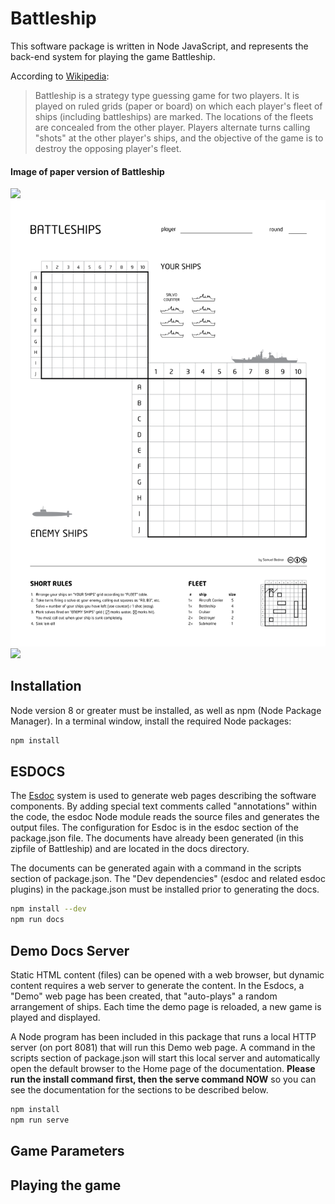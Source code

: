 # Battleship

This software package is written in Node JavaScript, and represents the 
back-end system for playing the game Battleship.

According to [Wikipedia](https://en.wikipedia.org/wiki/Battleship_%28game%29):

> Battleship is a strategy type guessing game 
>for two players. It is played on ruled grids (paper or board) on which 
>each player's fleet of ships (including battleships) are marked. The 
>locations of the fleets are concealed from the other player. Players 
>alternate turns calling "shots" at the other player's ships, and the 
>objective of the game is to destroy the opposing player's fleet.

#### Image of paper version of Battleship
![](https://en.wikipedia.org/wiki/File:Battleships_Paper_Game.svg)
![](docs/Battleships_Paper_Game.png)
![](http://localhost:8081/Battleships_Paper_Game.png)

## Installation

Node version 8 or greater must be installed, as well as npm (Node Package
Manager). In a terminal window, install the required Node packages:

```bash
npm install
```

## ESDOCS

The [Esdoc](https://esdoc.org/) system is used to generate web pages 
describing the software components.  By adding special text comments 
called "annotations" within the code, the esdoc Node module reads 
the source files and generates the output files.  The configuration for
Esdoc is in the esdoc section of the package.json file.  The documents 
have already been generated (in this zipfile of Battleship) and are 
located in the docs directory.

The documents can be generated again with a command in the scripts 
section of package.json.  The "Dev dependencies" (esdoc and related
esdoc plugins) in the package.json must be installed prior to generating 
the docs.

```bash
npm install --dev
npm run docs
```

## Demo Docs Server

Static HTML content (files) can be opened with a web browser, but dynamic 
content requires a web server to generate the content.  In the Esdocs, a "Demo"
web page has been created, that "auto-plays" a random arrangement of 
ships.  Each time the demo page is reloaded, a new game is played and displayed.

A Node program has been included in this package that runs a local HTTP 
server (on port 8081) that will run this Demo web page.  A command in the scripts 
section of package.json will start this local server and automatically 
open the default browser to the Home page of the documentation.
**Please run the install command first, then the serve command NOW**
so you can see the documentation for the sections to be described
below.

```bash
npm install
npm run serve
```

## Game Parameters





## Playing the game



